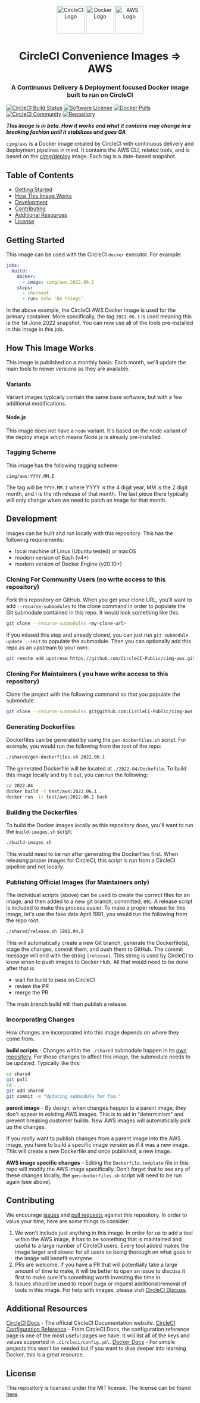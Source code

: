 <div align="center">
	<p>
		<img alt="CircleCI Logo" src="https://raw.github.com/CircleCI-Public/cimg-aws/main/img/circle-circleci.svg?sanitize=true" width="75" />
		<img alt="Docker Logo" src="https://raw.github.com/CircleCI-Public/cimg-aws/main/img/circle-docker.svg?sanitize=true" width="75" />
		<img alt="AWS Logo" src="https://raw.github.com/CircleCI-Public/cimg-aws/main/img/circle-aws.svg?sanitize=true" width="75" />
	</p>
	<h1>CircleCI Convenience Images => AWS</h1>
	<h3>A Continuous Delivery & Deployment focused Docker image built to run on CircleCI</h3>
</div>

[![CircleCI Build Status](https://circleci.com/gh/CircleCI-Public/cimg-aws.svg?style=shield)](https://circleci.com/gh/CircleCI-Public/cimg-aws) [![Software License](https://img.shields.io/badge/license-MIT-blue.svg)](https://raw.githubusercontent.com/CircleCI-Public/cimg-aws/main/LICENSE) [![Docker Pulls](https://img.shields.io/docker/pulls/cimg/aws)](https://hub.docker.com/r/cimg/aws) [![CircleCI Community](https://img.shields.io/badge/community-CircleCI%20Discuss-343434.svg)](https://discuss.circleci.com/c/ecosystem/circleci-images) [![Repository](https://img.shields.io/badge/github-README-brightgreen)](https://github.com/CircleCI-Public/cimg-aws)

**_This image is in beta. How it works and what it contains may change in a breaking fashion until it stabilizes and goes GA_**

`cimg/aws` is a Docker image created by CircleCI with continuous delivery and deployment pipelines in mind.
It contains the AWS CLI, related tools, and is based on the [cimg/deploy](https://github.com/CircleCI-Public/cimg-deploy) image.
Each tag is a date-based snapshot.


## Table of Contents

- [Getting Started](#getting-started)
- [How This Image Works](#how-this-image-works)
- [Development](#development)
- [Contributing](#contributing)
- [Additional Resources](#additional-resources)
- [License](#license)


## Getting Started

This image can be used with the CircleCI `docker` executor.
For example:

```yaml
jobs:
  build:
    docker:
      - image: cimg/aws:2022.06.1
    steps:
      - checkout
      - run: echo "Do things"
```

In the above example, the CircleCI AWS Docker image is used for the primary container.
More specifically, the tag `2022.06.1` is used meaning this is the 1st June 2022 snapshot.
You can now use all of the tools pre-installed in this image in this job.


## How This Image Works

This image is published on a monthly basis.
Each month, we'll update the main tools to newer versions as they are available.

### Variants

Variant images typically contain the same base software, but with a few additional modifications.

#### Node.js

This image does not have a `node` variant.
It's based on the node variant of the deploy image which means Node.js is already pre-installed.

### Tagging Scheme

This image has the following tagging scheme:

```
cimg/aws:YYYY.MM.I
```

The tag will be `YYYY.MM.I` where YYYY is the 4 digit year, MM is the 2 digit month, and I is the nth release of that month.
The last piece there typically will only change when we need to patch an image for that month.

## Development

Images can be built and run locally with this repository.
This has the following requirements:

- local machine of Linux (Ubuntu tested) or macOS
- modern version of Bash (v4+)
- modern version of Docker Engine (v20.10+)

### Cloning For Community Users (no write access to this repository)

Fork this repository on GitHub.
When you get your clone URL, you'll want to add `--recurse-submodules` to the clone command in order to populate the Git submodule contained in this repo.
It would look something like this:

```bash
git clone --recurse-submodules <my-clone-url>
```

If you missed this step and already cloned, you can just run `git submodule update --init` to populate the submodule.
Then you can optionally add this repo as an upstream to your own:

```bash
git remote add upstream https://github.com/CircleCI-Public/cimg-aws.git
```

### Cloning For Maintainers ( you have write access to this repository)

Clone the project with the following command so that you populate the submodule:

```bash
git clone --recurse-submodules git@github.com:CircleCI-Public/cimg-aws.git
```

### Generating Dockerfiles

Dockerfiles can be generated by using the `gen-dockerfiles.sh` script.
For example, you would run the following from the root of the repo:

```bash
./shared/gen-dockerfiles.sh 2022.06.1
```

The generated Dockerfile will be located at `./2022.04/Dockefile`.
To build this image locally and try it out, you can run the following:

```bash
cd 2022.04
docker build -t test/aws:2022.06.1 .
docker run -it test/aws:2022.06.1 bash
```

### Building the Dockerfiles

To build the Docker images locally as this repository does, you'll want to run the `build-images.sh` script:

```bash
./build-images.sh
```

This would need to be run after generating the Dockerfiles first.
When releasing proper images for CircleCI, this script is run from a CircleCI pipeline and not locally.

### Publishing Official Images (for Maintainers only)

The individual scripts (above) can be used to create the correct files for an image, and then added to a new git branch, committed, etc.
A release script is included to make this process easier.
To make a proper release for this image, let's use the fake date April 1991, you would run the following from the repo root:

```bash
./shared/release.sh 1991.04.2
```

This will automatically create a new Git branch, generate the Dockerfile(s), stage the changes, commit them, and push them to GitHub.
The commit message will end with the string `[release]`.
This string is used by CircleCI to know when to push images to Docker Hub.
All that would need to be done after that is:

- wait for build to pass on CircleCI
- review the PR
- merge the PR

The main branch build will then publish a release.

### Incorporating Changes

How changes are incorporated into this image depends on where they come from.

**build scripts** - Changes within the `./shared` submodule happen in its [own repository](https://github.com/CircleCI-Public/cimg-shared).
For those changes to affect this image, the submodule needs to be updated.
Typically like this:

```bash
cd shared
git pull
cd ..
git add shared
git commit -m "Updating submodule for foo."
```

**parent image** - By design, when changes happen to a parent image, they don't appear in existing AWS images.
This is to aid in "determinism" and prevent breaking customer builds.
New AWS images will automatically pick up the changes.

If you _really_ want to publish changes from a parent image into the AWS image, you have to build a specific image version as if it was a new image.
This will create a new Dockerfile and once published, a new image.

**AWS image specific changes** - Editing the `Dockerfile.template` file in this repo will modify the AWS image specifically.
Don't forget that to see any of these changes locally, the `gen-dockerfiles.sh` script will need to be run again (see above).

## Contributing

We encourage [issues](https://github.com/CircleCI-Public/cimg-aws/issues) and [pull requests](https://github.com/CircleCI-Public/cimg-aws/pulls) against this repository. In order to value your time, here are some things to consider:

1. We won't include just anything in this image. In order for us to add a tool within the AWS image, it has to be something that is maintained and useful to a large number of CircleCI users. Every tool added makes the image larger and slower for all users so being thorough on what goes in the image will benefit everyone.
1. PRs are welcome. If you have a PR that will potentially take a large amount of time to make, it will be better to open an issue to discuss it first to make sure it's something worth investing the time in.
1. Issues should be used to report bugs or request additional/removal of tools in this image. For help with images, please visit [CircleCI Discuss](https://discuss.circleci.com/c/ecosystem/circleci-images).

## Additional Resources

[CircleCI Docs](https://circleci.com/docs/) - The official CircleCI Documentation website.
[CircleCI Configuration Reference](https://circleci.com/docs/2.0/configuration-reference/#section=configuration) - From CircleCI Docs, the configuration reference page is one of the most useful pages we have.
It will list all of the keys and values supported in `.circleci/config.yml`.
[Docker Docs](https://docs.docker.com/) - For simple projects this won't be needed but if you want to dive deeper into learning Docker, this is a great resource.

## License

This repository is licensed under the MIT license.
The license can be found [here](./LICENSE).
